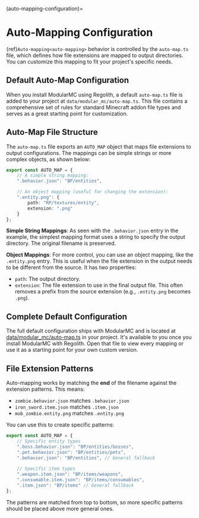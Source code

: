 (auto-mapping-configuration)=
# Auto-Mapping Configuration

{ref}`Auto-mapping<auto-mapping>` behavior is controlled by the `auto-map.ts` file, which defines how file extensions are mapped to output directories. You can customize this mapping to fit your project's specific needs.

## Default Auto-Map Configuration

When you install ModularMC using Regolith, a default `auto-map.ts` file is added to your project at `data/modular_mc/auto-map.ts`. This file contains a comprehensive set of rules for standard Minecraft addon file types and serves as a great starting point for customization.

## Auto-Map File Structure

The `auto-map.ts` file exports an `AUTO_MAP` object that maps file extensions to output configurations. The mappings can be simple strings or more complex objects, as shown below:

```typescript
export const AUTO_MAP = {
    // A simple string mapping:
    ".behavior.json": "BP/entities",

    // An object mapping (useful for changing the extension):
    ".entity.png": {
        path: "RP/textures/entity",
        extension: ".png"
    }
};
```

**Simple String Mappings**: As seen with the `.behavior.json` entry in the example, the simplest mapping format uses a string to specify the output directory. The original filename is preserved.

**Object Mappings**: For more control, you can use an object mapping, like the `.entity.png` entry. This is useful when the file extension in the output needs to be different from the source. It has two properties:
- `path`: The output directory.
- `extension`: The file extension to use in the final output file. This often removes a prefix from the source extension (e.g., `.entity.png` becomes `.png`).

## Complete Default Configuration

The full default configuration ships with ModularMC and is located at [data/modular_mc/auto-map.ts](https://github.com/Nusiq/regolith-filters/blob/master/modular_mc/data/auto-map.ts) in your project. It's available to you once you install ModularMC with Regolith. Open that file to view every mapping or use it as a starting point for your own custom version.

## File Extension Patterns

Auto-mapping works by matching the **end** of the filename against the extension patterns. This means:

- `zombie.behavior.json` matches `.behavior.json`
- `iron_sword.item.json` matches `.item.json`  
- `mob_zombie.entity.png` matches `.entity.png`

You can use this to create specific patterns:

```typescript
export const AUTO_MAP = {
    // Specific entity types
    ".boss.behavior.json": "BP/entities/bosses",
    ".pet.behavior.json": "BP/entities/pets", 
    ".behavior.json": "BP/entities", // General fallback
    
    // Specific item types
    ".weapon.item.json": "BP/items/weapons",
    ".consumable.item.json": "BP/items/consumables",
    ".item.json": "BP/items" // General fallback
};
```

The patterns are matched from top to bottom, so more specific patterns should be placed above more general ones.

